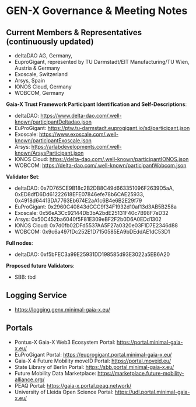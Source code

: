 # GEN-X Governance & Meeting Notes

## Current Members & Representatives (continuously updated)

- deltaDAO AG, Germany, 
- EuproGigant, represented by TU Darmstadt/EIT Manufacturing/TU Wien, Austria & Germany
- Exoscale, Switzerland
- Arsys, Spain
- IONOS Cloud, Germany
- WOBCOM, Germany

**Gaia-X Trust Framework Participant Identification and Self-Descriptions**:
- deltaDAO: https://www.delta-dao.com/.well-known/participantDeltadao.json
- EuProGigant: https://ptw.tu-darmstadt.euprogigant.io/sd/participant.json
- Exoscale: https://www.exoscale.com/.well-known/participantExoscale.json
- Arsys: https://arlabdevelopments.com/.well-known/ArsysParticipant.json
- IONOS Cloud: https://delta-dao.com/.well-known/participantIONOS.json
- WOBCOM: https://delta-dao.com/.well-known/participantWobcom.json

**Validator Set**:
- deltaDAO: 0x7D765CE9B18c2B2DB8C49d663351096F2639D5aA, 0xED8dfD6Dd61222618EFE07846efe78b6CAE25933,  0x4918d64413DA7763Eb674E2aA1c6B4e6B2E29f79
- EuProGigant: 0x2960C40843dCCC9f34F1932d10af13d3AB5B258a
- Exoscale: 0x56eA3Cc92144Db3bA2bdE25131F40c7B98F7eD32
- Arsys: 0x50C452ba6040f5F81E309eBF2F2b0D6A0EDd1302
- IONOS Cloud: 0x7d0fb02DFd5537AA5F27a0320e03F1D7E2346d88
- WOBCOM: 0x9c6a497fDc252E1D7150585EA9bDEddAE1dC53D1

**Full nodes**: 
- deltaDAO: 0xf5bFEC3a99E25931DD198585d93E3022a5EB6A20

**Proposed future Validators**:
- SBB: tbd

## Logging Service
- https://logging.genx.minimal-gaia-x.eu/ 
## Portals
- Pontus-X Gaia-X Web3 Ecosystem Portal: https://portal.minimal-gaia-x.eu/
- EuProGigant Portal: https://euprogigant.portal.minimal-gaia-x.eu/
- Gaia-X 4 Future Mobility moveID Portal: https://portal.moveid.eu/
- State Library of Berlin Portal: https://sbb.portal.minimal-gaia-x.eu/    
- Future Mobility Data Marketplace: https://marketplace.future-mobility-alliance.org/
- PEAQ Portal: https://gaia-x.portal.peaq.network/
- University of Lleida Open Science Portal: https://udl.portal.minimal-gaia-x.eu/
